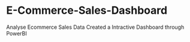 # E-Commerce-Sales-Dashboard
Analyse Ecommerce Sales Data Created a Intractive Dashboard through PowerBI
